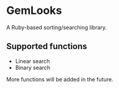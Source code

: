 # GemLooks

A Ruby-based sorting/searching library.

## Supported functions

- Linear search
- Binary search

More functions will be added in the future.

